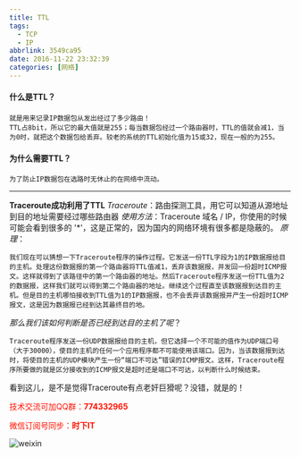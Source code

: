 ```yaml
---
title: TTL
tags: 
  - TCP
  - IP
abbrlink: 3549ca95
date: 2016-11-22 23:32:39
categories: [网络]
---
```


#### 什么是TTL？
	就是用来记录IP数据包从发出经过了多少路由！
	TTL占8bit，所以它的最大值就是255；每当数据包经过一个路由器时，TTL的值就会减1，当为0时，就把这个数据包给丢弃。较老的系统的TTL初始化值为15或32，现在一般的为255。

#### 为什么需要TTL？
	为了防止IP数据包在选路时无休止的在网络中流动。

------
<!-- more -->
__Traceroute成功利用了TTL__
*Traceroute*：路由探测工具，用它可以知道从源地址到目的地址需要经过哪些路由器
*使用方法*：Traceroute 域名 / IP，你使用的时候可能会看到很多的 '\*'，这是正常的，因为国内的网络环境有很多都是隐蔽的。
*原理*：

	我们现在可以猜想一下Traceroute程序的操作过程。它发送一份TTL字段为1的IP数据报给目的主机。处理这份数据报的第一个路由器将TTL值减1，丢弃该数据报，并发回一份超时ICMP报文。这样就得到了该路径中的第一个路由器的地址。然后Traceroute程序发送一份TTL值为2的数据报，这样我们就可以得到第二个路由器的地址。继续这个过程直至该数据报到达目的主机。但是目的主机哪怕接收到TTL值为1的IP数据报，也不会丢弃该数据报并产生一份超时ICMP报文，这是因为数据报已经到达其最终目的地。

*那么我们该如何判断是否已经到达目的主机了呢*？

	Traceroute程序发送一份UDP数据报给目的主机，但它选择一个不可能的值作为UDP端口号（大于30000），使目的主机的任何一个应用程序都不可能使用该端口。因为，当该数据报到达时，将使目的主机的UDP模块产生一份“端口不可达”错误的ICMP报文。这样，Traceroute程序所要做的就是区分接收到的ICMP报文是超时还是端口不可达，以判断什么时候结束。

看到这儿，是不是觉得Traceroute有点老奸巨猾呢？没错，就是的！



<font color=#ff1201>技术交流可加QQ群：**774332965**<br></font>

<font color=#ff1201>微信订阅号同步：**时下IT**</font>

![weixin](http://dl-blog.laoxianyu.cn/weixindy.jpg)
